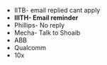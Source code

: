 - IITB- email replied cant apply 
- **IIITH- Email reminder** 
- Phillips- No reply 
- Mecha- Talk to Shoaib
- ABB
- Qualcomm
- 10x